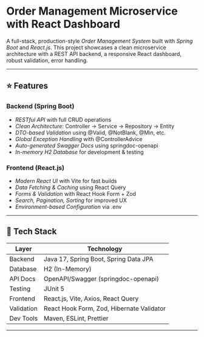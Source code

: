 # Order Management Microservice with React Dashboard

A full-stack, production-style *Order Management System* built with *Spring Boot* and *React.js*. This project showcases a clean microservice architecture with a REST API backend, a responsive React dashboard, robust validation, error handling.

---

## ⭐ Features

### Backend (Spring Boot)
- *RESTful API* with full CRUD operations
- *Clean Architecture*: Controller → Service → Repository → Entity
- *DTO-based Validation* using @Valid, @NotBlank, @Min, etc.
- *Global Exception Handling* with @ControllerAdvice
- *Auto-generated Swagger Docs* using springdoc-openapi
- *In-memory H2 Database* for development & testing

### Frontend (React.js)
- *Modern React UI* with Vite for fast builds
- *Data Fetching & Caching* using React Query
- *Forms & Validation* with React Hook Form + Zod
- *Search, Pagination, Sorting* for improved UX
- *Environment-based Configuration* via .env

---

## 🧱 Tech Stack

| Layer        | Technology                       |
|--------------|----------------------------------|
| Backend      | Java 17, Spring Boot, Spring Data JPA |
| Database     | H2 (In-Memory)                   |
| API Docs     | OpenAPI/Swagger (springdoc-openapi) |
| Testing      | JUnit 5                          |
| Frontend     | React.js, Vite, Axios, React Query |
| Validation   | React Hook Form, Zod, Hibernate Validator |
| Dev Tools    | Maven, ESLint, Prettier          |

---
